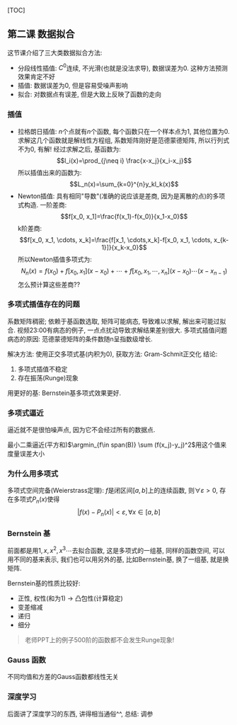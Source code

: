 [TOC]

## 第二课 数据拟合
这节课介绍了三大类数据拟合方法: 
* 分段线性插值: $C^0$连续, 不光滑(也就是没法求导), 数据误差为0. 这种方法预测效果肯定不好
* 插值: 数据误差为0, 但是容易受噪声影响
* 拟合: 对数据点有误差, 但是大致上反映了函数的走向

### 插值
* 拉格朗日插值: $n$个点就有$n$个函数, 每个函数只在一个样本点为1, 其他位置为0. 求解这几个函数就是解线性方程组, 系数矩阵刚好是范德蒙德矩阵, 所以行列式不为0, 有解! 经过求解之后, 基函数为:$$l_i(x)=\prod_{j\neq i} \frac{x-x_j}{x_i-x_j}$$所以插值出来的函数为: $$L_n(x)=\sum_{k=0}^{n}y_kl_k(x)$$
* Newton插值: 具有相同"导数"(准确的说应该是差商, 因为是离散的点)的多项式构造. 一阶差商: $$f[x_0, x_1]=\frac{f(x_1)-f(x_0)}{x_1-x_0}$$k阶差商: $$f[x_0, x_1, \cdots, x_k]=\frac{f[x_1, \cdots,x_k]-f[x_0, x_1, \cdots, x_{k-1}]}{x_k-x_0}$$所以Newton插值多项式为: $$N_n(x)=f(x_0) + f[x_0, x_1](x-x_0) + \cdots + f[x_0, x_1, \cdots, x_n](x-x_0)\cdots (x-x_{n-1})$$怎么预计算这些差商??
### 多项式插值存在的问题
系数矩阵稠密; 依赖于基函数选取, 矩阵可能病态, 导致难以求解, 解出来可能过拟合. 视频23:00有病态的例子, 一点点扰动导致求解结果差别很大. 多项式插值问题病态的原因: 范德蒙德矩阵的条件数随n呈指数级增长. 

解决方法: 使用正交多项式基(内积为0), 获取方法: Gram-Schmit正交化
结论: 
1. 多项式插值不稳定
2. 存在振荡(Runge)现象

用更好的基: Bernstein基多项式效果更好.

### 多项式逼近
逼近就不是很怕噪声点, 因为它不会经过所有的数据点. 

最小二乘逼近(平方和)$\argmin_{f\in span(B)} \sum (f(x_j)-y_j)^2$用这个值来度量误差大小

### 为什么用多项式
多项式空间完备(Weierstrass定理): $f$是闭区间$[a,b]$上的连续函数, 则$\forall \varepsilon > 0$, 存在多项式$P_n(x)$使得
$$|f(x)-P_n(x)| < \varepsilon, \forall x \in [a,b]$$

### Bernstein 基
前面都是用$1, x, x^2, x^3 \cdots$去拟合函数, 这是多项式的一组基, 同样的函数空间, 可以用不同的基来表示, 我们也可以用另外的基, 比如Bernstein基, 换了一组基, 就是换矩阵.

Bernstein基的性质比较好: 
* 正性, 权性(和为1) -> 凸包性(计算稳定)
* 变差缩减
* 递归
* 细分
> 老师PPT上的例子500阶的函数都不会发生Runge现象!

### Gauss 函数
不同均值和方差的Gauss函数都线性无关

### 深度学习
后面讲了深度学习的东西, 讲得相当通俗^^, 总结: 调参